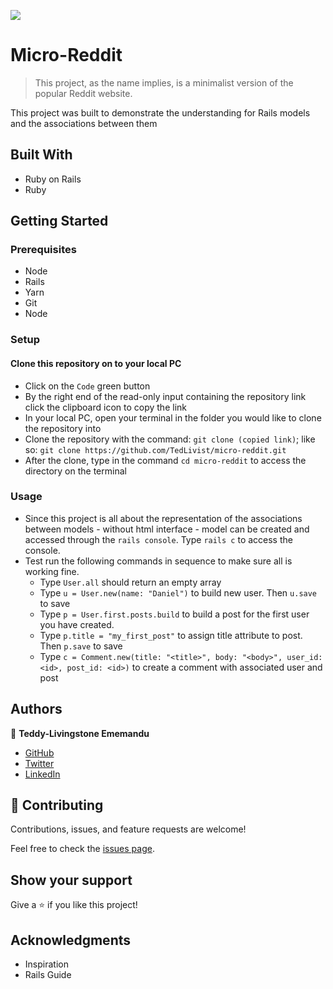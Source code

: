 ![](https://img.shields.io/badge/Microverse-blueviolet)

# Micro-Reddit

> This project, as the name implies, is a minimalist version of the popular Reddit website.

This project was built to demonstrate the understanding for Rails models and the associations between them

## Built With

- Ruby on Rails
- Ruby

## Getting Started

### Prerequisites
- Node
- Rails
- Yarn
- Git
- Node

### Setup

#### Clone this repository on to your local PC

- Click on the `Code` green button
- By the right end of the read-only input containing the repository link click the clipboard icon to copy the link
- In your local PC, open your terminal in the folder you would like to clone the repository into
- Clone the repository with the command: `git clone (copied link)`; like so: `git clone https://github.com/TedLivist/micro-reddit.git`
- After the clone, type in the command `cd micro-reddit` to access the directory on the terminal

### Usage

- Since this project is all about the representation of the associations between models - without html interface - model can be created and accessed through the `rails console`. Type `rails c` to access the console.
- Test run the following commands in sequence to make sure all is working fine.
  - Type `User.all` should return an empty array
  - Type `u = User.new(name: "Daniel")` to build new user. Then `u.save` to save
  - Type `p = User.first.posts.build` to build a post for the first user you have created.
  - Type `p.title = "my_first_post"` to assign title attribute to post. Then `p.save` to save
  - Type `c = Comment.new(title: "<title>", body: "<body>", user_id: <id>, post_id: <id>)` to create a comment with associated user and post

## Authors

👤 **Teddy-Livingstone Ememandu**

- [GitHub](https://github.com/TedLivist)
- [Twitter](https://twitter.com/iamxted)
- [LinkedIn](https://linkedin.com/in/tememandu)

## 🤝 Contributing

Contributions, issues, and feature requests are welcome!

Feel free to check the [issues page](../../issues/).

## Show your support

Give a ⭐️ if you like this project!

## Acknowledgments

- Inspiration
- Rails Guide
